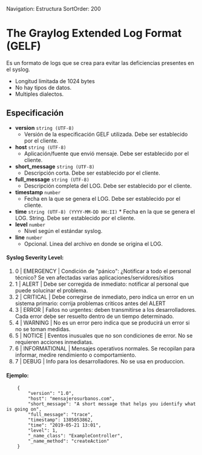 Navigation: Estructura
SortOrder: 200

# The Graylog Extended Log Format (GELF)

Es un formato de logs que se crea para evitar las deficiencias presentes en el syslog.

* Longitud limitada de 1024 bytes
* No hay tipos de datos.
* Multiples dialectos. 

## Especificación

* **version**  `string (UTF-8)`
    * Versión de la especificación GELF utilizada. Debe ser establecido por el cliente.
* **host** `string (UTF-8)`
    * Aplicación/fuente que envió mensaje. Debe ser establecido por el cliente.
* **short_message** `string (UTF-8)`
    * Descripción corta. Debe ser establecido por el cliente.
* **full_message** `string (UTF-8)`
    * Descripción completa del LOG.  Debe ser establecido por el cliente.
* **timestamp** `number`
    * Fecha en la que se genera el LOG.  Debe ser establecido por el cliente.
* **time** `string (UTF-8) (YYYY-MM-DD HH:II)`
        * Fecha en la que se genera el LOG. String.  Debe ser establecido por el cliente.
* **level** `number`
    * Nivel según el estándar syslog.
* **line** `number`
    * Opcional. Linea del archivo en donde se origina el LOG. 

    
#### Syslog Severity Level:    
 
 1.    0  | EMERGENCY     | Condición de "pánico": ¿Notificar a todo el personal técnico? Se ven afectadas varias aplicaciones/servidores/sitios
 2.    1  | ALERT         | Debe ser corregida de inmediato: notificar al personal que puede solucinar el problema.
 3.    2  | CRITICAL      | Debe corregirse de inmediato, pero indica un error en un sistema primario: corrija problemas criticos antes del ALERT
 4.    3  | ERROR         | Fallos no urgentes: deben transmitirse a los desarrolladores. Cada error debe ser resuelto dentro de un tiempo determinado. 
 5.    4  | WARNING       | No es un error pero indica que se producirá un error si no se toman medidas.
 6.    5  | NOTICE        | Eventos inusuales que no son condiciones de error. No se requieren acciones inmediatas. 
 7.    6  | INFORMATIONAL | Mensajes operativos normales. Se recopilan para informar, medire rendimiento o comportamiento. 
 8.    7  | DEBUG         | Info para los desarrolladores. No se usa en produccion.
 
#### Ejemplo: 
```
    {
        "version": "1.0", 
        "host": "mensajerosurbanos.com", 
        "short_message": "A short message that helps you identify what is going on", 
        "full_message": "trace", 
        "timestamp": 1385053862, 
        "time": "2019-05-21 13:01", 
        "level": 1, 
        "_name_class": "ExampleController", 
        "_name_method": "createAction"  
    }
```
